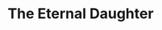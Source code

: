 ---
title: "The Eternal Daughter"
year: 2022
rating: 2
stars: "★★"
rewatched: false
permalink: "the-eternal-daughter"
watched_on: 2024-01-23
---